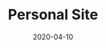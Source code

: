 ---
title: Personal Site
projectLink: https://agustinusnathaniel.com
repoLink:
description: My personal site. Built with GatsbyJS and TailwindCSS.
date: "2020-04-10"
icon: "/app_icons/coconate.png"
appStoreLink:
playStoreLink:
stacks: 
  - gatsbyjs
  - chakra-ui
---